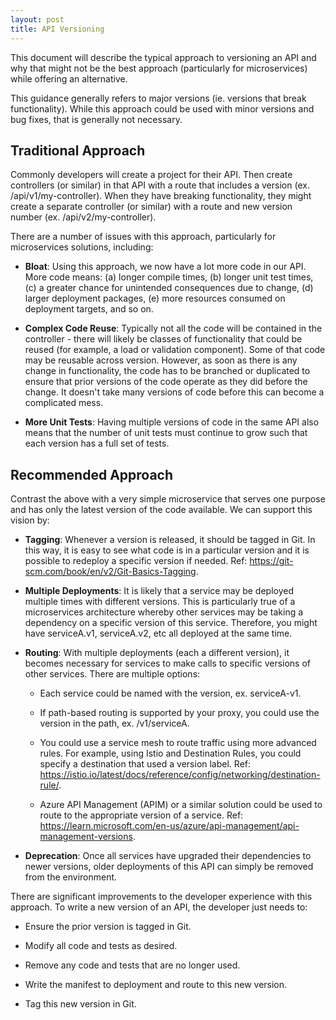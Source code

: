 ```yaml
---
layout: post
title: API Versioning
---
```


This document will describe the typical approach to versioning an API and why that might not be the best approach (particularly for microservices) while offering an alternative.

This guidance generally refers to major versions (ie. versions that break functionality). While this approach could be used with minor versions and bug fixes, that is generally not necessary.

## Traditional Approach

Commonly developers will create a project for their API. Then create controllers (or similar) in that API with a route that includes a version (ex. /api/v1/my-controller). When they have breaking functionality, they might create a separate controller (or similar) with a route and new version number (ex. /api/v2/my-controller).

There are a number of issues with this approach, particularly for microservices solutions, including:

- __Bloat__: Using this approach, we now have a lot more code in our API. More code means: (a) longer compile times, (b) longer unit test times, (c) a greater chance for unintended consequences due to change, (d) larger deployment packages, (e) more resources consumed on deployment targets, and so on.

- __Complex Code Reuse__: Typically not all the code will be contained in the controller - there will likely be classes of functionality that could be reused (for example, a load or validation component). Some of that code may be reusable across version. However, as soon as there is any change in functionality, the code has to be branched or duplicated to ensure that prior versions of the code operate as they did before the change. It doesn't take many versions of code before this can become a complicated mess.

- __More Unit Tests__: Having multiple versions of code in the same API also means that the number of unit tests must continue to grow such that each version has a full set of tests.

## Recommended Approach

Contrast the above with a very simple microservice that serves one purpose and has only the latest version of the code available. We can support this vision by:

- __Tagging__: Whenever a version is released, it should be tagged in Git. In this way, it is easy to see what code is in a particular version and it is possible to redeploy a specific version if needed. Ref: <https://git-scm.com/book/en/v2/Git-Basics-Tagging>.

- __Multiple Deployments__: It is likely that a service may be deployed multiple times with different versions. This is particularly true of a microservices architecture whereby other services may be taking a dependency on a specific version of this service. Therefore, you might have serviceA.v1, serviceA.v2, etc all deployed at the same time.

- __Routing__: With multiple deployments (each a different version), it becomes necessary for services to make calls to specific versions of other services. There are multiple options:

  - Each service could be named with the version, ex. serviceA-v1.

  - If path-based routing is supported by your proxy, you could use the version in the path, ex. /v1/serviceA.

  - You could use a service mesh to route traffic using more advanced rules. For example, using Istio and Destination Rules, you could specify a destination that used a version label. Ref: <https://istio.io/latest/docs/reference/config/networking/destination-rule/>.

  - Azure API Management (APIM) or a similar solution could be used to route to the appropriate version of a service. Ref: <https://learn.microsoft.com/en-us/azure/api-management/api-management-versions>.

- __Deprecation__: Once all services have upgraded their dependencies to newer versions, older deployments of this API can simply be removed from the environment.

There are significant improvements to the developer experience with this approach. To write a new version of an API, the developer just needs to:

- Ensure the prior version is tagged in Git.

- Modify all code and tests as desired.

- Remove any code and tests that are no longer used.

- Write the manifest to deployment and route to this new version.

- Tag this new version in Git.

